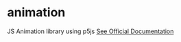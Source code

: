 # animation
JS Animation library using p5js
[See Official Documentation](https://vedantupmanyue.notion.site/Animation-4cd1ee592b2d48bda25fbdafecc65cb1)

